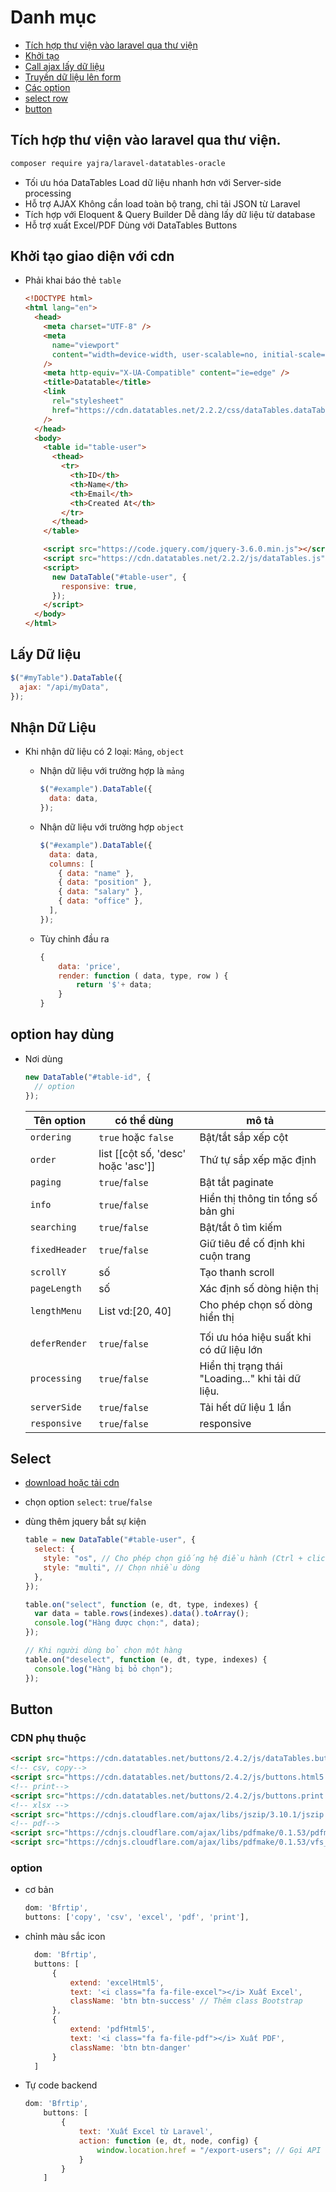 # Danh mục

- [Tích hợp thư viện vào laravel qua thư viện](#tích-hợp-thư-viện-vào-laravel-qua-thư-viện)
- [Khởi tạo](#khởi-tạo-giao-diện-với-cdn)
- [Call ajax lấy dữ liệu](#lấy-dữ-liệu)
- [Truyền dữ liệu lên form](#nhận-dữ-liệu)
- [Các option](#option-hay-dùng)
- [select row](#select)
- [button](#button)

## Tích hợp thư viện vào laravel qua thư viện.

```sh
composer require yajra/laravel-datatables-oracle
```

- Tối ưu hóa DataTables Load dữ liệu nhanh hơn với Server-side processing
- Hỗ trợ AJAX Không cần load toàn bộ trang, chỉ tải JSON từ Laravel
- Tích hợp với Eloquent & Query Builder Dễ dàng lấy dữ liệu từ database
- Hỗ trợ xuất Excel/PDF Dùng với DataTables Buttons

## Khởi tạo giao diện với cdn

- Phải khai báo thẻ `table`

  ```html
  <!DOCTYPE html>
  <html lang="en">
    <head>
      <meta charset="UTF-8" />
      <meta
        name="viewport"
        content="width=device-width, user-scalable=no, initial-scale=1.0, maximum-scale=1.0, minimum-scale=1.0"
      />
      <meta http-equiv="X-UA-Compatible" content="ie=edge" />
      <title>Datatable</title>
      <link
        rel="stylesheet"
        href="https://cdn.datatables.net/2.2.2/css/dataTables.dataTables.css"
      />
    </head>
    <body>
      <table id="table-user">
        <thead>
          <tr>
            <th>ID</th>
            <th>Name</th>
            <th>Email</th>
            <th>Created At</th>
          </tr>
        </thead>
      </table>

      <script src="https://code.jquery.com/jquery-3.6.0.min.js"></script>
      <script src="https://cdn.datatables.net/2.2.2/js/dataTables.js"></script>
      <script>
        new DataTable("#table-user", {
          responsive: true,
        });
      </script>
    </body>
  </html>
  ```

## Lấy Dữ liệu

```js
$("#myTable").DataTable({
  ajax: "/api/myData",
});
```

## Nhận Dữ Liệu

- Khi nhận dữ liệu có 2 loại: `Mảng`, `object`

  - Nhận dữ liệu với trường hợp là `mảng`
    ```js
    $("#example").DataTable({
      data: data,
    });
    ```
  - Nhận dữ liệu với trường hợp `object`

    ```js
    $("#example").DataTable({
      data: data,
      columns: [
        { data: "name" },
        { data: "position" },
        { data: "salary" },
        { data: "office" },
      ],
    });
    ```

  - Tùy chỉnh đầu ra

    ```js
    {
        data: 'price',
        render: function ( data, type, row ) {
            return '$'+ data;
        }
    }
    ```

## option hay dùng

- Nơi dùng

  ```js
  new DataTable("#table-id", {
    // option
  });
  ```

  | Tên option     | có thể dùng                        | mô tả                                             |
  | -------------- | ---------------------------------- | ------------------------------------------------- |
  | `ordering`     | `true` hoặc `false`                | Bật/tắt sắp xếp cột                               |
  | `order`        | list [[cột số, 'desc' hoặc 'asc']] | Thứ tự sắp xếp mặc định                           |
  | `paging`       | `true`/`false`                     | Bật tắt paginate                                  |
  | `info `        | `true`/`false`                     | Hiển thị thông tin tổng số bản ghi                |
  | `searching`    | `true`/`false`                     | Bật/tắt ô tìm kiếm                                |
  | `fixedHeader`  | `true`/`false`                     | Giữ tiêu đề cố định khi cuộn trang                |
  | `scrollY`      | số                                 | Tạo thanh scroll                                  |
  | `pageLength`   | số                                 | Xác định số dòng hiện thị                         |
  | `lengthMenu`   | List vd:[20, 40]                   | Cho phép chọn số dòng hiển thị                    |
  |                |                                    |                                                   |
  | `deferRender ` | `true`/`false`                     | Tối ưu hóa hiệu suất khi có dữ liệu lớn           |
  | `processing `  | `true`/`false`                     | Hiển thị trạng thái "Loading..." khi tải dữ liệu. |
  | `serverSide `  | `true`/`false`                     | Tải hết dữ liệu 1 lần                             |
  | `responsive `  | `true`/`false`                     | responsive                                        |

## Select

- [download hoặc tải cdn](https://cdn.datatables.net/select/)

- chọn option `select`: `true`/`false`

- dùng thêm jquery bắt sự kiện

  ```js
  table = new DataTable("#table-user", {
    select: {
      style: "os", // Cho phép chọn giống hệ điều hành (Ctrl + click)
      style: "multi", // Chọn nhiều dòng
    },
  });

  table.on("select", function (e, dt, type, indexes) {
    var data = table.rows(indexes).data().toArray();
    console.log("Hàng được chọn:", data);
  });

  // Khi người dùng bỏ chọn một hàng
  table.on("deselect", function (e, dt, type, indexes) {
    console.log("Hàng bị bỏ chọn");
  });
  ```

## Button

### CDN phụ thuộc

```html
<script src="https://cdn.datatables.net/buttons/2.4.2/js/dataTables.buttons.min.js"></script>
<!-- csv, copy-->
<script src="https://cdn.datatables.net/buttons/2.4.2/js/buttons.html5.min.js"></script>
<!-- print-->
<script src="https://cdn.datatables.net/buttons/2.4.2/js/buttons.print.min.js"></script>
<!-- xlsx -->
<script src="https://cdnjs.cloudflare.com/ajax/libs/jszip/3.10.1/jszip.min.js"></script>
<!-- pdf-->
<script src="https://cdnjs.cloudflare.com/ajax/libs/pdfmake/0.1.53/pdfmake.min.js"></script>
<script src="https://cdnjs.cloudflare.com/ajax/libs/pdfmake/0.1.53/vfs_fonts.js"></script>
```

### option

- cơ bản
  ```js
  dom: 'Bfrtip',
  buttons: ['copy', 'csv', 'excel', 'pdf', 'print'],
  ```
- chỉnh màu sắc icon

  ```js
    dom: 'Bfrtip',
    buttons: [
        {
            extend: 'excelHtml5',
            text: '<i class="fa fa-file-excel"></i> Xuất Excel',
            className: 'btn btn-success' // Thêm class Bootstrap
        },
        {
            extend: 'pdfHtml5',
            text: '<i class="fa fa-file-pdf"></i> Xuất PDF',
            className: 'btn btn-danger'
        }
    ]
  ```

- Tự code backend

  ```js
  dom: 'Bfrtip',
      buttons: [
          {
              text: 'Xuất Excel từ Laravel',
              action: function (e, dt, node, config) {
                  window.location.href = "/export-users"; // Gọi API Laravel để xuất Excel
              }
          }
      ]
  ```
